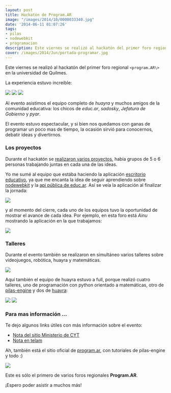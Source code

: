 ```yaml
---
layout: post
title: Hackatón de Program.AR
image: "/images/2014/10/0000033340.jpg"
date: '2014-06-11 01:07:26'
tags:
- pilas
- nodewebkit
- programacion
description: Este viernes se realizó al hackatón del primer foro regional Programar en la universidad de Quilmes. ...
cover: /images/2014/Jun/portada-programar.jpg
---
```


Este viernes se realizó al hackatón del primer foro regional ``<program.AR\>`` en la universidad de Quilmes.

La experiencia estuvo increible:


![](/images/2014/Jun/10454306_245544275652369_1875185198295326733_n.jpg)
![](/images/2014/Jun/BpcrF_oIIAAkQyb.jpg)
![](/images/2014/Jun/0000033340.jpg)

Al evento asistimos el equipo completo de *huayra* y muchos amigos de la comunidad educativa: los chicos de *educ.ar*, *sadosky*, *Jefatura de Gobierno* y *pyar*.

El evento estuvo espectacular, y si bien nos quedamos con ganas de programar un poco mas de tiempo, la ocasión sirvió para conocernos, debatir ideas y divertirnos.


### Los proyectos

Durante el hackatón se [realizaron varios proyectos](http://progamba1.hackdash.org/), había grupos de 5 o 6 personas trabajando juntas en cada una de las ideas.

Yo me sumé al equipo que estába haciendo la aplicación [escritorio educativo](https://github.com/ajchambeaud/escritorio-educativo), ya que me encanta la idea de seguir aprendiendo sobre [nodewebkit](https://github.com/rogerwang/node-webkit) y la [api pública de educ.ar](http://datosabiertos.educ.ar/). Así se veía la aplicación al finalizar la jornada:

![](/images/2014/Jun/huayra_rc4__Running__2014_06_08_00_16_54_2014_06_08_00_17_48.png)

y al momento del cierre, cada uno de los equipos tuvo la oportunidad de mostrar el avance de cada idea. Por ejemplo, en esta foro está *Ainu* mostrando la aplicación en la que trabajamos:

![](/images/2014/Jun/BpeQZZQIcAIkdRP.jpg)


### Talleres

Durante el evento también se realizaron en simultáneo varios talleres sobre videojuegos, robótica, huayra y matemáticas.

![](/images/2014/Jun/BpdoTGPCEAAPiT4.jpg)

Aquí también el equipo de huayra estuvo a full, porque realizó cuatro talleres, uno de programación con python orientado a matemáticas, otro de [pilas-engine](http://www.pilas-engine.com.ar/) y dos de [huayra](http://huayra.conectarigualdad.gob.ar/):

![](/images/2014/Jun/taller.png)
![](/images/2014/Jun/taller2.jpg)






### Para mas información ...

Te dejo algunos links útiles con más información sobre el evento:

- [Nota del sitio Ministerio de CYT](http://www.mincyt.gob.ar/noticias/se-realizo-con-exito-el-primer-foro-programar-10092)
- [Nota en telam](http://www.telam.com.ar/notas/201406/66213-se-desarrollo-el-hackaton-de-datos-publicos-futbol-y-educacion-de-programar.html?utm_content=buffer0acd6&utm_medium=social&utm_source=twitter.com&utm_campaign=buffer)


Ah, también está el sitio oficial de [program.ar](http://program.ar), con tutoriales de pilas-engine y todo :)

![](/images/2014/Jun/Program_AR_2014_06_07_23_53_32_2014_06_07_23_53_57.jpg)



Este es sólo el primero de varios foros regionales **Program.AR**.

¡Espero poder asistir a muchos más!
